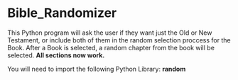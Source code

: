 # Bible_Randomizer
This Python program will ask the user if they want just the Old or New Testament, or include both of them
in the random selection proccess for the Book. After a Book is selected, a random chapter from the book
will be selected.
  **All sections now work.**

You will need to import the following Python Library:
**random**
